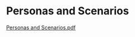 # Personas and Scenarios
[Personas and Scenarios.pdf](https://github.com/ChicoState/ux-tcg-binder/files/14452470/x06.Personas.and.Scenarios.pdf)
